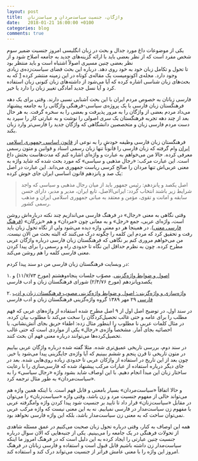```yaml
---
layout: post
title:  واژگان، جنسیت سیاست‌مردان و سیاست‌زنان
date:   2018-01-21 16:00:00 +0100
categories: blog
comments: true
---
```


یکی از موضوعات داغ مورد جدال و بحث در زبان انگلیسی امروز جنسیت ضمیر سوم شخص مفرد
است که از نظر بعضی باید با ارائه گزینه‌های جدید به جامعه اصلاح شود و از نظر بعضی چنین مسیری اصولاً اشتباه است و باید منتظر بود  
تا تحول و تکامل زبان خود به خود روی دهد. درباره این بحث فضای سیاست‌زده‌ی زیادی وجود دارد. مجله‌ی اکونومیست یک مقاله‌ی کوتاه در این زمینه منتشر کرده [1](https://www.economist.com/news/books-and-arts/21735003-how-transgender-rights-are-changing-language-personal-pronouns-are-changing-fast)
که به بحث‌های زبان شناسی اشاره کرده که آیا می‌شود از داشته‌های زبان کنونی زبان استفاده کرد و آیا نسل جدید آمادگی تغییر زبان را دارد یا خیر.

فارسی زبانان به خصوص مردم ایران با این بحث آشنایی نسبی دارند. وقتی برای یک دهه فرهنگستان زبان فارسی با یک پروژه‌ی سیاسی-فرهنگی واژگانی را به جامعه پیشنهاد می‌داد مردم بعضی از واژگان را به مرور پذیرفت و بعضی را به سخره گرفت. به هر حال بعد از چند دهه تجربه فرهنگستان یک سری اصولی را نوشت و به عبارتی کار را سپرد به دست مردم فارسی زبان و متخصصین دانشگاهی که واژگان جدید را فارسی‌تر وارد زبان بکند.

فرهنگستان زبان فارسی وظیفه خودش را به نوعی از [قانون اساسی جمهوری اسلامی ایران](https://fa.wikisource.org/w/index.php?oldid=88195)
وام گرفته که زبان فارسی را قانوناً تنها زبان رسمی اسناد و قوانین و متون رسمی معرفی کرده. حالا من می‌خواهم به عبارت و واژه‌ای اشاره کنم که مدت‌هاست بحثش داغ است. این عبارت مرکب: «رجال مذهبی و سیاسی» که مورد بحث شده که شاید واژه به معنی عربی‌اش تنها مردان را صالح کرسی ریاست جمهوری می‌داند. این عبارت در اصل یک صد و پانزدهم قانون اساسی ایران جای خوش کرده:

> اصل یکصد و پانزدهم:
> رئیس جمهور باید از میان رجال مذهبی و سیاسی که واجد شرایط زیر باشند انتخاب گردد:
> ایرانی‌الاصل، تابع ایران، مدیر و مدبر، دارای حسن سابقه و امانت و تقوی، مؤمن و معتقد به مبانی جمهوری اسلامی ایران و مذهب رسمی کشور.

وقتی نگاهی به معنی «رجال» در فرهنگ فارسی می‌اندازیم چند نکته درباره‌اش روشن است، واژه‌ای عربی، جمع «رجل» و به معانی چون «مردان» و هم «بزرگان» ([فرهنگ فارسی معنی](https://www.vajehyab.com/moein/رجال)). در همینجا هر دو معنی واژه دیده می‌شود ولی از نگاه تحول زبان باید رفت و تحقیق کرد که مردم این کلمه را چگونه درک می‌کنند که البته بحث من الان نیست. من می‌خواهم مروری کنم بر نگاهی که فرهنگستان زبان فارسی درباره واژگان عربی مطرح کرده. چون به نظرم حداقل این نگاه تا حدودی راه و رسمی را برای پیدا کردن معنی فارسی کلمه را هم روشن می‌کند.

در وبسایت فرهنگستان زبان فارسی من دو سند پیدا کردم:

۱. [اصول و ضوابط واژه‌گزينی‌](http://persianacademy.ir/fa/print.aspx?P1=223). مصوّب جلسات پنجاه‌وهشتم (مورخ ۱۱/۷/۷۳) و يكصدوپانزدهم (مورخ ۲/۴/۷۶) شورای فرهنگستان زبان و ادب فارسی

۲. [واژه‌سازی و واژه‌گزینی: اصول و ضوابط واژه‌گزینی مصوب فرهنگستان زبان و ادب فارسی](http://persianacademy.ir/UserFiles/File/OSOUL/310488.pdf)
۲۹ مهر ۱۳۸۹ گروه واژه‌گزینی فرهنگستان زبان و ادب فارسی

در سند اول، در توضیح اصل اول از ۹ اصل مطرح شده استفاده از واژه‌های عربی که فهم مطلب را برای عامه و حتی غالب تحصیل‌کردگان را سخت می‌کند نا مطلوب بیان کرده. در مثال کلمات عربی نا مطلوب را اینطور مثال زده: اطفاء حریق بجای آتش‌نشانی، یا احصائیه بجای آمار. مشخصاً واژه‌ی «رجال» یکی از مواردی است که حتی غالب تحصیل‌کرده‌ها می‌توانند درباره معنی فهم آن بحث کنند.

در سند دوم، بررسی تاریخی عمیق‌تری شده. مثلا گفته شده درباره واژگان عربی بیاییم در متون تاریخی تا قرن پنجم و ششم ببینیم که آیا واژه‌ی جایگزینی پیدا می‌شود یا خیر. چون بعد از این تاریخ در استفاده از واژکان عربی تا حدودی زیاده روی‌هایی شده. بعد در جای دیگر درباره استفاده از عبارات مرکب پیشنهاد شده که فارسی‌سازی را با رعایت ساختار زبان این مبدأ انجام دهیم. با این اوصاف شاید بشود واژه «رجال سیاسی» را به «سیاست‌مردان» به طور مثال ترجمه کرد.

و حالا اتفاقاً «سیاست‌مردان» بسیار بامعنی و قابل فهم است. با اینکه همین واژه هم می‌تواند خالی از مفهوم جنسیت مرد و زن باشد، وقتی واژه «سیاست‌زنان» را می‌توان در مقابل «سیاست‌زنان» قرار داد تا تایید بر جنسیت شود پیدا کردن واژه وامگرفته عربی با مفهوم زن سیاست‌مدار در فارسی نمیابیم. نه به این معنی نیست که واژه مرکب عربی نمی‌توان ساخت که به معنی زن سیاست‌مدار باشد، بلکه این واژه فارسی نخواهد بود.

همه این اوصاف به کنار، وقتی درباره تحول زبان صحبت می‌کنیم در عمق مسئله شاهدی از تحولات فرهنگی در یک جامعه را می‌بینیم. یکی از جنبه‌هایی که الان سوال درباره جنسیت چنین عبارتی را ایجاد کرده به این دلیل است که در فرهنگ امروز ما اینکه سیاست‌مدار زن داشته باشیم قابل قبول است و استفاده و فارسی زبانان در فرهنگ امروز این واژه را با معنی عامش فراتر از جنسیت می‌تواند درک کند و استفاده کند.
